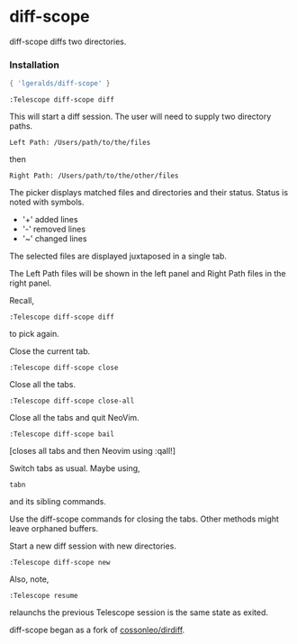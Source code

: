 # diff-scope

diff-scope diffs two directories.

### Installation
```lua
{ 'lgeralds/diff-scope' }
```

```vim
:Telescope diff-scope diff
```
This will start a diff session. The user will need to supply two
directory paths.

```text
Left Path: /Users/path/to/the/files
```
then
```text
Right Path: /Users/path/to/the/other/files
```
The picker displays matched files and directories and their status. Status is noted with symbols.

- '+' added lines
- '-' removed lines
- '~' changed lines

The selected files are displayed juxtaposed in a single tab. 

The Left Path files will be shown in the left panel and 
Right Path files in the right panel.

Recall,
```vim
:Telescope diff-scope diff
```
to pick again.

Close the current tab.
```vim
:Telescope diff-scope close
```

Close all the tabs.
```vim
:Telescope diff-scope close-all
```

Close all the tabs and quit NeoVim.
```vim
:Telescope diff-scope bail
```
[closes all tabs and then Neovim using :qall!]

Switch tabs as usual. Maybe using,
```vim
tabn
```
and its sibling commands.

Use the diff-scope commands for closing the tabs.
Other methods might leave orphaned buffers.

Start a new diff session with new directories.
```vim
:Telescope diff-scope new
```

Also, note,
```vim
:Telescope resume
```
relaunchs the previous Telescope session is the same state as exited.

diff-scope began as a fork of [cossonleo/dirdiff](https://github.com/cossonleo/dirdiff.nvim).
